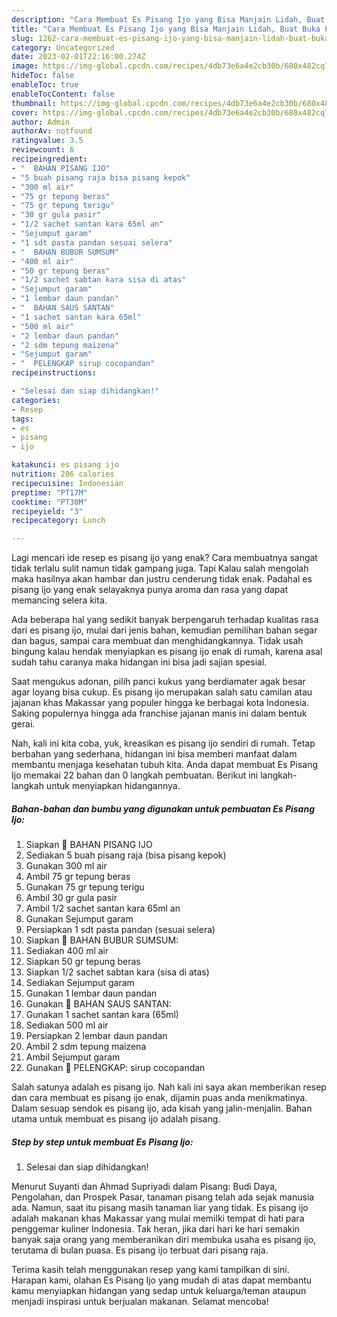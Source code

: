 ```yaml
---
description: "Cara Membuat Es Pisang Ijo yang Bisa Manjain Lidah, Buat Buka Puasa Enak Banget"
title: "Cara Membuat Es Pisang Ijo yang Bisa Manjain Lidah, Buat Buka Puasa Enak Banget"
slug: 1262-cara-membuat-es-pisang-ijo-yang-bisa-manjain-lidah-buat-buka-puasa-enak-banget
category: Uncategorized
date: 2023-02-01T22:16:00.274Z
image: https://img-global.cpcdn.com/recipes/4db73e6a4e2cb30b/680x482cq70/es-pisang-ijo-foto-resep-utama.jpg
hideToc: false
enableToc: true
enableTocContent: false
thumbnail: https://img-global.cpcdn.com/recipes/4db73e6a4e2cb30b/680x482cq70/es-pisang-ijo-foto-resep-utama.jpg
cover: https://img-global.cpcdn.com/recipes/4db73e6a4e2cb30b/680x482cq70/es-pisang-ijo-foto-resep-utama.jpg
author: Admin
authorAv: notfound
ratingvalue: 3.5
reviewcount: 6
recipeingredient:
- "  BAHAN PISANG IJO"
- "5 buah pisang raja bisa pisang kepok"
- "300 ml air"
- "75 gr tepung beras"
- "75 gr tepung terigu"
- "30 gr gula pasir"
- "1/2 sachet santan kara 65ml an"
- "Sejumput garam"
- "1 sdt pasta pandan sesuai selera"
- "  BAHAN BUBUR SUMSUM"
- "400 ml air"
- "50 gr tepung beras"
- "1/2 sachet sabtan kara sisa di atas"
- "Sejumput garam"
- "1 lembar daun pandan"
- "  BAHAN SAUS SANTAN"
- "1 sachet santan kara 65ml"
- "500 ml air"
- "2 lembar daun pandan"
- "2 sdm tepung maizena"
- "Sejumput garam"
- "  PELENGKAP sirup cocopandan"
recipeinstructions:

- "Selesai dan siap dihidangkan!"
categories:
- Resep
tags:
- es
- pisang
- ijo

katakunci: es pisang ijo 
nutrition: 286 calories
recipecuisine: Indonesian
preptime: "PT17M"
cooktime: "PT30M"
recipeyield: "3"
recipecategory: Lunch

---
```



Lagi mencari ide resep es pisang ijo yang enak? Cara membuatnya sangat tidak terlalu sulit namun tidak gampang juga. Tapi Kalau salah mengolah maka hasilnya akan hambar dan justru cenderung tidak enak. Padahal es pisang ijo yang enak selayaknya punya aroma dan rasa yang dapat memancing selera kita.


Ada beberapa hal yang sedikit banyak berpengaruh terhadap kualitas rasa dari es pisang ijo, mulai dari jenis bahan, kemudian pemilihan bahan segar dan bagus, sampai cara membuat dan menghidangkannya. Tidak usah bingung kalau hendak menyiapkan es pisang ijo enak di rumah, karena asal sudah tahu caranya maka hidangan ini bisa jadi sajian spesial.

Saat mengukus adonan, pilih panci kukus yang berdiamater agak besar agar loyang bisa cukup. Es pisang ijo merupakan salah satu camilan atau jajanan khas Makassar yang populer hingga ke berbagai kota Indonesia. Saking populernya hingga ada franchise jajanan manis ini dalam bentuk gerai.


Nah, kali ini kita coba, yuk, kreasikan es pisang ijo sendiri di rumah. Tetap berbahan yang sederhana, hidangan ini bisa memberi manfaat dalam membantu menjaga kesehatan tubuh kita. Anda dapat membuat Es Pisang Ijo memakai 22 bahan dan 0 langkah pembuatan. Berikut ini langkah-langkah untuk menyiapkan hidangannya.

<!--inarticleads1-->

##### Bahan-bahan dan bumbu yang digunakan untuk pembuatan Es Pisang Ijo:

1. Siapkan  📌 BAHAN PISANG IJO
1. Sediakan 5 buah pisang raja (bisa pisang kepok)
1. Gunakan 300 ml air
1. Ambil 75 gr tepung beras
1. Gunakan 75 gr tepung terigu
1. Ambil 30 gr gula pasir
1. Ambil 1/2 sachet santan kara 65ml an
1. Gunakan Sejumput garam
1. Persiapkan 1 sdt pasta pandan (sesuai selera)
1. Siapkan  📌 BAHAN BUBUR SUMSUM:
1. Sediakan 400 ml air
1. Siapkan 50 gr tepung beras
1. Siapkan 1/2 sachet sabtan kara (sisa di atas)
1. Sediakan Sejumput garam
1. Gunakan 1 lembar daun pandan
1. Gunakan  📌 BAHAN SAUS SANTAN:
1. Gunakan 1 sachet santan kara (65ml)
1. Sediakan 500 ml air
1. Persiapkan 2 lembar daun pandan
1. Ambil 2 sdm tepung maizena
1. Ambil Sejumput garam
1. Gunakan  📌 PELENGKAP: sirup cocopandan


Salah satunya adalah es pisang ijo. Nah kali ini saya akan memberikan resep dan cara membuat es pisang ijo enak, dijamin puas anda menikmatinya. Dalam sesuap sendok es pisang ijo, ada kisah yang jalin-menjalin. Bahan utama untuk membuat es pisang ijo adalah pisang. 

<!--inarticleads2-->

##### Step by step untuk membuat Es Pisang Ijo:


1. Selesai dan siap dihidangkan!

Menurut Suyanti dan Ahmad Supriyadi dalam Pisang: Budi Daya, Pengolahan, dan Prospek Pasar, tanaman pisang telah ada sejak manusia ada. Namun, saat itu pisang masih tanaman liar yang tidak. Es pisang ijo adalah makanan khas Makassar yang mulai memilki tempat di hati para penggemar kuliner Indonesia. Tak heran, jika dari hari ke hari semakin banyak saja orang yang memberanikan diri membuka usaha es pisang ijo, terutama di bulan puasa. Es pisang ijo terbuat dari pisang raja. 

Terima kasih telah menggunakan resep yang kami tampilkan di sini. Harapan kami, olahan Es Pisang Ijo yang mudah di atas dapat membantu kamu menyiapkan hidangan yang sedap untuk keluarga/teman ataupun menjadi inspirasi untuk berjualan makanan. Selamat mencoba!
